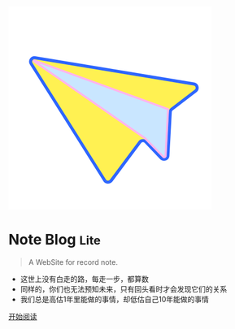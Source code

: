 ![logo](_media/fly.svg)

# Note Blog <small>Lite</small>

> A WebSite for record note.

- 这世上没有白走的路，每走一步，都算数
- 同样的，你们也无法预知未来，只有回头看时才会发现它们的关系
- 我们总是高估1年里能做的事情，却低估自己10年能做的事情

[开始阅读](#简介)
